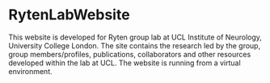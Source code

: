 # RytenLabWebsite

This website is developed for Ryten group lab at UCL Institute of Neurology, University College London. 
The site contains the research led by the group, group members/profiles, publications, collaborators and other resources developed within the lab at UCL.
The website is running from a virtual environment.